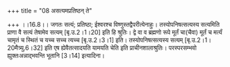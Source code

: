 +++
title = "08 असत्यमप्रतिष्ठन् ते"

+++
।।16.8।। जगतः सत्यं; प्रतिष्ठा; ईश्वरश्च विष्णुस्तद्वैपरीत्येनाहुः।
तस्योपनिषत्सत्यस्य सत्यमिति प्राणा वै सत्यं तेषामेव सत्यम्
\[बृ.उ.2।1।20\] इति हि श्रुतिः। द्वे वा व ब्रह्मणो रूपे मूर्तं चा(चैवा)
मूर्तं च मर्त्यं चामृतं च स्थितं च यच्च सच्च त्यच्च \[बृ.उ.2।3।1\] इति।
तस्योपनिषत्सत्यस्य सत्यम् \[बृ.उ.2।1।20मैत्र्यु.6।32\] इति एष
ह्येवैतत्सादयति यामयति चेति इति प्राचीनशालाश्रुतिः। परस्परसम्भवो
ह्युक्तःअन्नाद्भवन्ति भूतानि \[3।14\] इत्यादिना।
